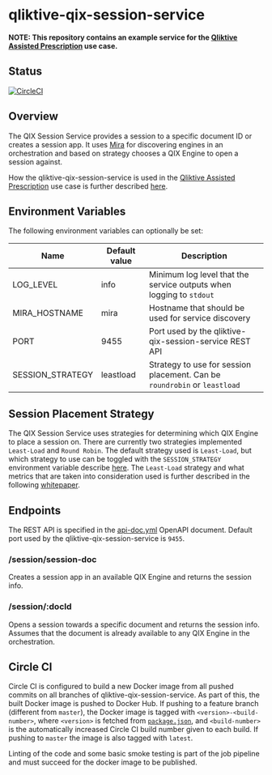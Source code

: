 # qliktive-qix-session-service

**NOTE: This repository contains an example service for the [Qliktive Assisted Prescription](https://github.com/qlik-ea/qliktive-custom-analytics) use case.**

## Status

[![CircleCI](https://circleci.com/gh/qlik-ea/qliktive-qix-session-service.svg?style=shield&circle-token=900edd7d10992c2e85734c3b696eac9ddfb6cfde)](https://circleci.com/gh/qlik-ea/qliktive-qix-session-service)

## Overview

The QIX Session Service provides a session to a specific document ID or creates a session app. It uses [Mira](https://github.com/qlik-ea/mira) for discovering engines in an orchestration and based on strategy chooses a QIX Engine to open a session against.

How the qliktive-qix-session-service is used in the [Qliktive Assisted Prescription](https://github.com/qlik-ea/qliktive-custom-analytics) use case is further described [here](https://github.com/qlik-ea/qliktive-custom-analytics/blob/master/docs/system-design/qix-engine-sessions.md).

## Environment Variables

The following environment variables can optionally be set:

| Name              | Default value           | Description |
| ------------------| ----------------------- | ----------- |
| LOG_LEVEL         | info                    | Minimum log level that the service outputs when logging to `stdout` |
| MIRA_HOSTNAME     | mira                    | Hostname that should be used for service discovery |
| PORT              | 9455                    | Port used by the qliktive-qix-session-service REST API |
| SESSION_STRATEGY  | leastload               | Strategy to use for session placement. Can be `roundrobin` or `leastload` |

## Session Placement Strategy

The QIX Session Service uses strategies for determining which QIX Engine to place a session on. There are currently two strategies implemented `Least-Load` and `Round Robin`. The default strategy used is `Least-Load`, but which strategy to use can be toggled with the `SESSION_STRATEGY` environment variable describe [here](#environment-variables). The `Least-Load` strategy and what metrics that are taken into consideration used is further described in the following [whitepaper](https://ca.qliktive.com/docs/master/tutorials/scalability/newspaper/).

## Endpoints

The REST API is specified in the [api-doc.yml](./doc/api-doc.yml) OpenAPI document. Default port used by the qliktive-qix-session-service is `9455`.

### /session/session-doc

Creates a session app in an available QIX Engine and returns the session info.

### /session/:docId

Opens a session towards a specific document and returns the session info. Assumes that the document is already available to any QIX Engine in the orchestration.

## Circle CI

Circle CI is configured to build a new Docker image from all pushed commits on all branches of qliktive-qix-session-service. As part of this, the built Docker image is pushed to Docker Hub. If pushing to a feature branch (different from `master`), the Docker image is tagged with `<version>-<build-number>`, where `<version>` is fetched from [`package.json`](./package.json), and `<build-number>` is the automatically increased Circle CI build number given to each build. If pushing to `master` the image is also tagged with `latest`.

Linting of the code and some basic smoke testing is part of the job pipeline and must succeed for the docker image to be published.
